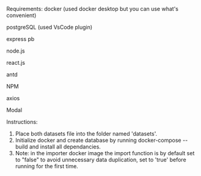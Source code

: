 Requirements:
docker (used docker desktop but you can use what's convenient)

postgreSQL (used VsCode plugin)

express pb

node.js

react.js

antd

NPM 

axios

Modal

Instructions:
1. Place both datasets file into the folder named 'datasets'.
2. Initialize docker and create database by running docker-compose --build and install all dependancies.
3. Note: in the importer docker image the import function is by default set to "false" to avoid unnecessary data duplication, set to 'true' before running for the first time.

